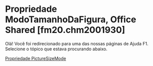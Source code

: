 
# Propriedade ModoTamanhoDaFigura, Office Shared [fm20.chm2001930]

Olá! Você foi redirecionado para uma das nossas páginas de Ajuda F1. Selecione o tópico que estava procurando abaixo.

[Propriedade PictureSizeMode](http://msdn.microsoft.com/library/bb186d64-4e21-4ab5-3949-430c737e733d%28Office.15%29.aspx)
